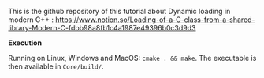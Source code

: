 This is the github repository of this tutorial about Dynamic loading in modern C++ : https://www.notion.so/Loading-of-a-C-class-from-a-shared-library-Modern-C-fdbb98a8fb1c4a1987e49396b0c3d9d3

__Execution__

Running on Linux, Windows and MacOS:
`cmake . && make`. The executable is then available in `Core/build/`.
